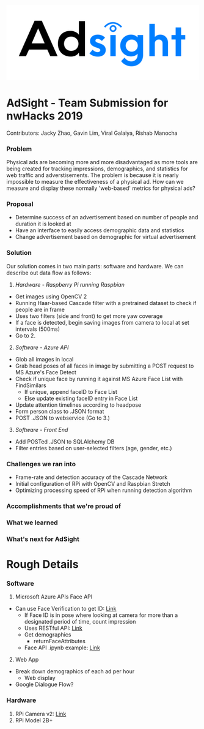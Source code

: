 ![Adsight](Resources/logo_alpha.png)

# AdSight - Team Submission for nwHacks 2019
Contributors: Jacky Zhao, Gavin Lim, Viral Galaiya, Rishab Manocha

### Problem
Physical ads are becoming more and more disadvantaged as more tools are being created for tracking impressions, demographics, and statistics for web traffic and adverstisements. The problem is because it is nearly impossible to measure the effectiveness of a physical ad. How can we measure and display these normally 'web-based' metrics for physical ads?

### Proposal
* Determine success of an advertisement based on number of people and duration it is looked at
* Have an interface to easily access demographic data and statistics
* Change advertisement based on demographic for virtual advertisement

### Solution
Our solution comes in two main parts: software and hardware. We can describe out data flow as follows:
1. *Hardware - Raspberry Pi running Raspbian*
  - Get images using OpenCV 2
  - Running Haar-based Cascade filter with a pretrained dataset to check if people are in frame
  - Uses two filters (side and front) to get more yaw coverage
  - If a face is detected, begin saving images from camera to local at set intervals (500ms)
  - Go to 2.
2. *Software - Azure API*
  - Glob all images in local
  - Grab head poses of all faces in image by submitting a POST request to MS Azure's Face Detect
  - Check if unique face by running it against MS Azure Face List with FindSimilars
    - If unique, append faceID to Face List
    - Else update existing faceID entry in Face List
  - Update attention timelines according to headpose
  - Form person class to .JSON format
  - POST .JSON to webservice (Go to 3.)
3. *Software - Front End*
  - Add POSTed .JSON to SQLAlchemy DB
  - Filter entries based on user-selected filters (age, gender, etc.)

### Challenges we ran into
 * Frame-rate and detection accuracy of the Cascade Network
 * Initial configuration of RPi with OpenCV and Raspbian Stretch
 * Optimizing processing speed of RPi when running detection algorithm


### Accomplishments that we're proud of


### What we learned


### What's next for AdSight


# Rough Details
### Software
1. Microsoft Azure APIs Face API
  - Can use Face Verification to get ID: [Link](https://azure.microsoft.com/en-gb/services/cognitive-services/face/#verification)
    - If Face ID is in pose where looking at camera for more than a designated period of time, count impression
    - Uses RESTful API: [Link](https://docs.microsoft.com/en-gb/azure/cognitive-services/face/QuickStarts/Python)
    - Get demographics
      - returnFaceAttributes
    - Face API .ipynb example: [Link](https://hub.mybinder.org/user/microsoft-cogni-vices-notebooks-yyu0i5ow/notebooks/FaceAPI.ipynb)
2. Web App
  - Break down demographics of each ad per hour
    - Web display
  - Google Dialogue Flow?

### Hardware
1. RPi Camera v2: [Link](https://www.raspberrypi.org/products/camera-module-v2/)
2. RPi Model 2B+
